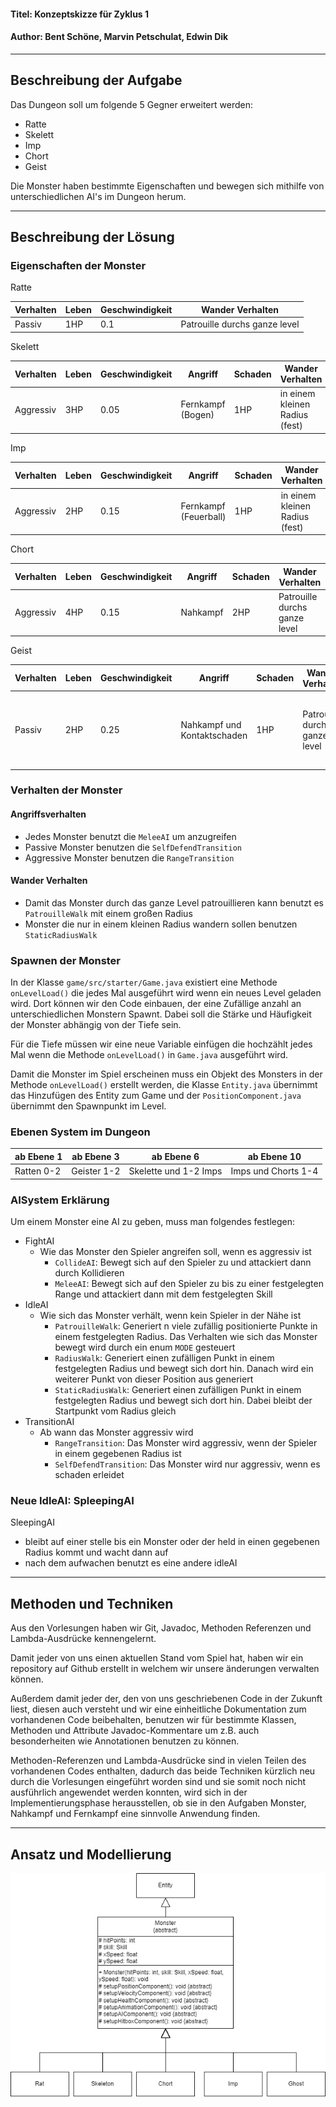 #### Titel: Konzeptskizze für Zyklus 1

#### Author: Bent Schöne, Marvin Petschulat, Edwin Dik

---
## Beschreibung der Aufgabe

Das Dungeon soll um folgende 5 Gegner erweitert werden:
- Ratte
- Skelett
- Imp
- Chort
- Geist

Die Monster haben bestimmte Eigenschaften und bewegen sich mithilfe von unterschiedlichen AI's
im Dungeon herum.

---

## Beschreibung der Lösung

### Eigenschaften der Monster
Ratte

| Verhalten | Leben | Geschwindigkeit | Wander Verhalten              |
|-----------|-------|-----------------|-------------------------------|
| Passiv    | 1HP   | 0.1             | Patrouille durchs ganze level |

Skelett

| Verhalten | Leben | Geschwindigkeit | Angriff           | Schaden | Wander Verhalten               |
|-----------|-------|-----------------|-------------------|---------|--------------------------------|
| Aggressiv | 3HP   | 0.05            | Fernkampf (Bogen) | 1HP     | in einem kleinen Radius (fest) |


Imp

| Verhalten | Leben | Geschwindigkeit | Angriff                | Schaden | Wander Verhalten               |
|-----------|-------|-----------------|------------------------|---------|--------------------------------|
| Aggressiv | 2HP   | 0.15            | Fernkampf  (Feuerball) | 1HP     | in einem kleinen Radius (fest) |

Chort

| Verhalten | Leben | Geschwindigkeit | Angriff  | Schaden | Wander Verhalten              |
|-----------|-------|-----------------|----------|---------|-------------------------------|
| Aggressiv | 4HP   | 0.15            | Nahkampf | 2HP     | Patrouille durchs ganze level |

Geist


| Verhalten | Leben | Geschwindigkeit | Angriff                     | Schaden | Wander Verhalten              | Besonderheit                                                     |
|-----------|-------|-----------------|-----------------------------|---------|-------------------------------|------------------------------------------------------------------|
| Passiv    | 2HP   | 0.25            | Nahkampf und Kontaktschaden | 1HP     | Patrouille durchs ganze level | Kann durch Wände fliegen und wird unsichtbar außerhalb vom Level |


### Verhalten der Monster
#### Angriffsverhalten
- Jedes Monster benutzt die `MeleeAI` um anzugreifen
- Passive Monster benutzen die `SelfDefendTransition`
- Aggressive Monster benutzen die `RangeTransition`
#### Wander Verhalten
- Damit das Monster durch das ganze Level patrouillieren kann benutzt es `PatrouilleWalk` mit einem großen Radius
- Monster die nur in einem kleinen Radius wandern sollen benutzen `StaticRadiusWalk`


### Spawnen der Monster

In der Klasse `game/src/starter/Game.java` existiert eine Methode `onLevelLoad()`
die jedes Mal ausgeführt wird wenn ein neues Level geladen wird. Dort können wir den Code einbauen, der
eine Zufällige anzahl an unterschiedlichen Monstern Spawnt. Dabei soll die Stärke und Häufigkeit der Monster
abhängig von der Tiefe sein.

Für die Tiefe müssen wir eine neue Variable einfügen die hochzählt jedes Mal wenn die Methode `onLevelLoad()`
in `Game.java` ausgeführt wird.

Damit die Monster im Spiel erscheinen muss ein Objekt des Monsters in der Methode `onLevelLoad()` erstellt werden,
die Klasse `Entity.java` übernimmt das Hinzufügen des Entity zum Game und der `PositionComponent.java` übernimmt
den Spawnpunkt im Level.

### Ebenen System im Dungeon
| ab Ebene 1 | ab Ebene 3  | ab Ebene 6            | ab Ebene 10         |
|------------|-------------|-----------------------|---------------------|
| Ratten 0-2 | Geister 1-2 | Skelette und 1-2 Imps | Imps und Chorts 1-4 |


### AISystem Erklärung
Um einem Monster eine AI zu geben, muss man folgendes festlegen:
- FightAI
    - Wie das Monster den Spieler angreifen soll, wenn es aggressiv ist
        - `CollideAI`: Bewegt sich auf den Spieler zu und attackiert dann durch Kollidieren
        - `MeleeAI`: Bewegt sich auf den Spieler zu bis zu einer festgelegten Range und attackiert dann
          mit dem festgelegten Skill
- IdleAI
    - Wie sich das Monster verhält, wenn kein Spieler in der Nähe ist
        - `PatrouilleWalk`: Generiert n viele zufällig positionierte Punkte in einem festgelegten Radius.
          Das Verhalten wie sich das Monster bewegt wird durch ein enum `MODE` gesteuert
        - `RadiusWalk`: Generiert einen zufälligen Punkt in einem festgelegten Radius und bewegt sich dort hin.
          Danach wird ein weiterer Punkt von dieser Position aus generiert
        - `StaticRadiusWalk`: Generiert einen zufälligen Punkt in einem festgelegten Radius und bewegt sich dort hin.
          Dabei bleibt der Startpunkt vom Radius gleich
- TransitionAI
    - Ab wann das Monster aggressiv wird
        - `RangeTransition`: Das Monster wird aggressiv, wenn der Spieler in einem gegebenen Radius ist
        - `SelfDefendTransition`: Das Monster wird nur aggressiv, wenn es schaden erleidet

### Neue IdleAI: SpleepingAI

SleepingAI
- bleibt auf einer stelle bis ein Monster oder der held in einen gegebenen Radius kommt und wacht dann auf
- nach dem aufwachen benutzt es eine andere idleAI

---


## Methoden und Techniken

Aus den Vorlesungen haben wir Git, Javadoc, Methoden Referenzen und Lambda-Ausdrücke kennengelernt.

Damit jeder von uns einen aktuellen Stand vom Spiel hat, haben wir ein repository auf
Github erstellt in welchem wir unsere änderungen verwalten können.

Außerdem damit jeder der, den von uns geschriebenen Code in der Zukunft liest, diesen auch versteht
und wir eine einheitliche Dokumentation zum vorhandenen Code beibehalten, benutzen wir für bestimmte Klassen,
Methoden und Attribute Javadoc-Kommentare um z.B. auch besonderheiten wie Annotationen benutzen zu können.

Methoden-Referenzen und Lambda-Ausdrücke sind in vielen Teilen des vorhandenen Codes enthalten, dadurch das beide
Techniken kürzlich neu durch die Vorlesungen eingeführt worden sind und sie somit noch nicht ausführlich angewendet
werden konnten, wird sich in der Implementierungsphase herausstellen, ob sie in den Aufgaben Monster, Nahkampf und Fernkampf
eine sinnvolle Anwendung finden.

---

## Ansatz und Modellierung

![Monster UML](MonsterUML.png)
